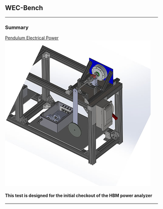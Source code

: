 ## WEC-Bench

---

### Summary 

[Pendulum Electrical Power](/pendulum_electrical_power)
<img src="images/Pendulum_thumbnail.jpg?raw=true"/>
#### This test is designed for the initial checkout of the HBM power analyzer
---
